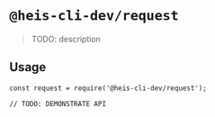 # `@heis-cli-dev/request`

> TODO: description

## Usage

```
const request = require('@heis-cli-dev/request');

// TODO: DEMONSTRATE API
```
